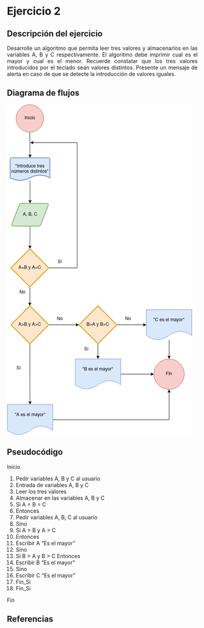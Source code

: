 <div align="justify">

# Ejercicio 2

<!-- Recuerda que

## 1. Subtítulo tarea

### 1.1 Subtítulo de la tarea

-- Incluir imagenes

<div align="center">
    <img src="images/diagrama-flujo.png"/> 
</div>

-->

## Descripción del ejercicio

Desarrolle un algoritmo que permita leer tres valores y almacenarlos en las variables A, B y C respectivamente. El algoritmo debe imprimir cual es el mayor y cual es el menor. Recuerde constatar que los tres valores introducidos por el teclado sean valores distintos. Presente un mensaje de alerta en caso de que se detecte la introducción de valores iguales.

## Diagrama de flujos

<img src="images/diagrama-flujo-ejercicio2.png">

## Pseudocódigo

Inicio
1. Pedir variables A, B y C al usuario
2. Entrada de variables A, B y C
3. Leer los tres valores
4. Almacenar en las variables A, B y C
5. Si A = B = C
6. Entonces
7. Pedir variables A, B, C al usuario
8. Sino
9. Si A > B y A > C 
10. Entonces
11. Escribir A “Es el mayor”
12. Sino
13. Si B > A y B > C Entonces
14. Escribir B “Es el mayor”
15. Sino
16. Escribir C “Es el mayor”
17. Fin_Si
18. Fin_Si

 Fin

## Referencias



</div>